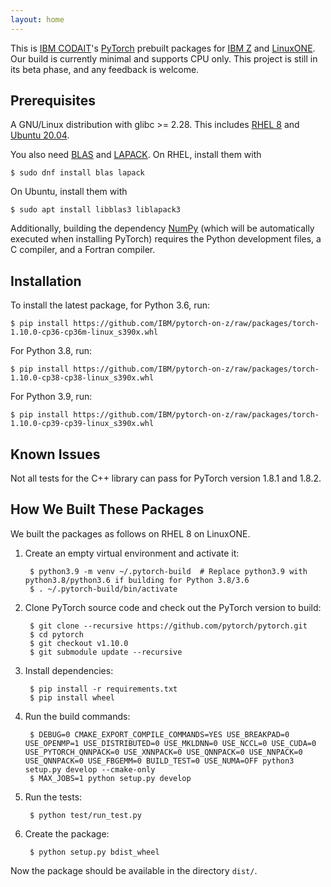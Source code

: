 ```yaml
---
layout: home
---
```

This is [IBM CODAIT](http://codait.org)'s [PyTorch](https://pytorch.org) prebuilt packages for
[IBM Z](https://www.ibm.com/it-infrastructure/z) and
[LinuxONE](https://www.ibm.com/it-infrastructure/linuxone). Our build is currently minimal and
supports CPU only. This project is still in its beta phase, and any feedback is welcome.

## Prerequisites

A GNU/Linux distribution with glibc >= 2.28. This includes
[RHEL 8](https://www.redhat.com/en/technologies/linux-platforms/enterprise-linux) and
[Ubuntu 20.04](https://ubuntu.com/).

You also need [BLAS](http://www.netlib.org/blas/) and [LAPACK](http://www.netlib.org/lapack/). On
RHEL, install them with

    $ sudo dnf install blas lapack

On Ubuntu, install them with

    $ sudo apt install libblas3 liblapack3

Additionally, building the dependency [NumPy](https://numpy.org/) (which will be automatically
executed when installing PyTorch) requires the Python development files, a C compiler, and a Fortran
compiler.

## Installation

To install the latest package, for Python 3.6, run:

    $ pip install https://github.com/IBM/pytorch-on-z/raw/packages/torch-1.10.0-cp36-cp36m-linux_s390x.whl

For Python 3.8, run:

    $ pip install https://github.com/IBM/pytorch-on-z/raw/packages/torch-1.10.0-cp38-cp38-linux_s390x.whl

For Python 3.9, run:

    $ pip install https://github.com/IBM/pytorch-on-z/raw/packages/torch-1.10.0-cp39-cp39-linux_s390x.whl

## Known Issues

Not all tests for the C++ library can pass for PyTorch version 1.8.1 and 1.8.2.

## How We Built These Packages

We built the packages as follows on RHEL 8 on LinuxONE.

1. Create an empty virtual environment and activate it:

        $ python3.9 -m venv ~/.pytorch-build  # Replace python3.9 with python3.8/python3.6 if building for Python 3.8/3.6
        $ . ~/.pytorch-build/bin/activate

1. Clone PyTorch source code and check out the PyTorch version to build:

        $ git clone --recursive https://github.com/pytorch/pytorch.git
        $ cd pytorch
        $ git checkout v1.10.0
        $ git submodule update --recursive

1. Install dependencies:

        $ pip install -r requirements.txt
        $ pip install wheel

1. Run the build commands:

        $ DEBUG=0 CMAKE_EXPORT_COMPILE_COMMANDS=YES USE_BREAKPAD=0 USE_OPENMP=1 USE_DISTRIBUTED=0 USE_MKLDNN=0 USE_NCCL=0 USE_CUDA=0 USE_PYTORCH_QNNPACK=0 USE_XNNPACK=0 USE_QNNPACK=0 USE_NNPACK=0 USE_QNNPACK=0 USE_FBGEMM=0 BUILD_TEST=0 USE_NUMA=OFF python3 setup.py develop --cmake-only
        $ MAX_JOBS=1 python setup.py develop

1. Run the tests:

        $ python test/run_test.py

1. Create the package:

        $ python setup.py bdist_wheel

Now the package should be available in the directory `dist/`.
